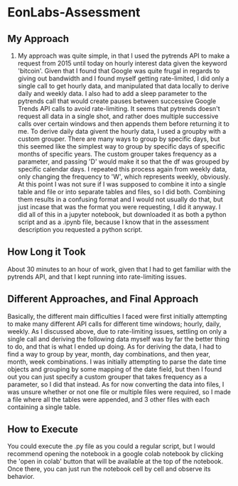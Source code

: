 # EonLabs-Assessment
## My Approach
1. My approach was quite simple, in that I used the pytrends API to make a request from 2015 until today on hourly interest data given the keyword 'bitcoin'.
Given that I found that Google was quite frugal in regards to giving out bandwidth and I found myself getting rate-limited, I did only a single call to get
hourly data, and manipulated that data locally to derive daily and weekly data. I also had to add a sleep parameter to the pytrends call that would 
create pauses between successive Google Trends API calls to avoid rate-limiting. It seems that pytrends doesn't request all data in a single shot, and rather
does multiple successive calls over certain windows and then appends them before returning it to me. To derive daily data givent the hourly data, I used
a groupby with a custom grouper. There are many ways to group by specific days, but this seemed like the simplest way to group by specific days of specific
months of specific years. The custom grouper takes frequency as a parameter, and passing 'D' would make it so that the df was grouped by specific calendar days.
I repeated this process again from weekly data, only changing the frequency to 'W', which represents weekly, obviously. At this point I was not sure if 
I was supposed to combine it into a single table and file or into separate tables and files, so I did both. Combining them results in a confusing format 
and I would not usually do that, but just incase that was the format you were requesting, I did it anyway. I did all of this in a jupyter notebook, but downloaded
it as both a python script and as a .ipynb file, because I know that in the assessment description you requested a python script. 

## How Long it Took
About 30 minutes to an hour of work, given that I had to get familiar with the pytrends API, and that I kept running into rate-limiting issues.

## Different Approaches, and Final Approach
Basically, the different main difficulties I faced were first initially attempting to make many different API calls for different time windows; hourly,
daily, weekly. As I discussed above, due to rate-limiting issues, settling on only a single call and deriving the following data myself was by far the 
better thing to do, and that is what I ended up doing. As for deriving the data, I had to find a way to group by year, month, day combinations, and then 
year, month, week combinations. I was initially attempting to parse the date time objects and grouping by some mapping of the date field, but then I found 
out you can just specify a custom grouper that takes frequency as a parameter, so I did that instead. As for now converting the data into files, I was 
unsure whether or not one file or multiple files were required, so I made a file where all the tables were appended, and 3 other files with each containing 
a single table. 

## How to Execute
You could execute the .py file as you could a regular script, but I would recommend opening the notebook in a google colab notebook by clicking the 'open
in colab' button that will be available at the top of the notebook. Once there, you can just run the notebook cell by cell and observe its behavior.
